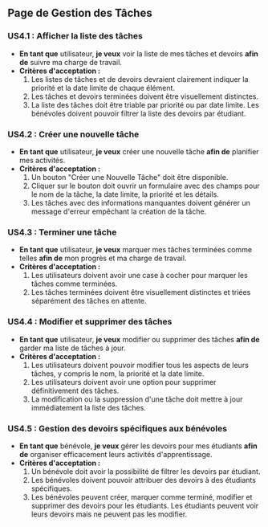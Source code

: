 ## Page de Gestion des Tâches

### US4.1 : Afficher la liste des tâches

- **En tant que** utilisateur, **je veux** voir la liste de mes tâches et devoirs **afin de** suivre ma charge de travail.
- **Critères d'acceptation :**
  1. Les listes de tâches et de devoirs devraient clairement indiquer la priorité et la date limite de chaque élément.
  2. Les tâches et devoirs terminées doivent être visuellement distinctes.
  3. La liste des tâches doit être triable par priorité ou par date limite. Les bénévoles doivent pouvoir filtrer la liste des devoirs par étudiant.

### US4.2 : Créer une nouvelle tâche

- **En tant que** utilisateur, **je veux** créer une nouvelle tâche **afin de** planifier mes activités.
- **Critères d'acceptation :**
  1. Un bouton "Créer une Nouvelle Tâche" doit être disponible.
  2. Cliquer sur le bouton doit ouvrir un formulaire avec des champs pour le nom de la tâche, la date limite, la priorité et les détails.
  3. Les tâches avec des informations manquantes doivent générer un message d'erreur empêchant la création de la tâche.

### US4.3 : Terminer une tâche

- **En tant que** utilisateur, **je veux** marquer mes tâches terminées comme telles **afin de** mon progrès et ma charge de travail.
- **Critères d'acceptation :**
  1. Les utilisateurs doivent avoir une case à cocher pour marquer les tâches comme terminées.
  2. Les tâches terminées doivent être visuellement distinctes et triées séparément des tâches en attente.

### US4.4 : Modifier et supprimer des tâches

- **En tant que** utilisateur, **je veux** modifier ou supprimer des tâches **afin de** garder ma liste de tâches à jour.
- **Critères d'acceptation :**
  1. Les utilisateurs doivent pouvoir modifier tous les aspects de leurs tâches, y compris le nom, la priorité et la date limite.
  2. Les utilisateurs doivent avoir une option pour supprimer définitivement des tâches.
  3. La modification ou la suppression d'une tâche doit mettre à jour immédiatement la liste des tâches.

### US4.5 : Gestion des devoirs spécifiques aux bénévoles

- **En tant que** bénévole, **je veux** gérer les devoirs pour mes étudiants **afin de** organiser efficacement leurs activités d'apprentissage.
- **Critères d'acceptation :**
  1. Un bénévole doit avoir la possibilité de filtrer les devoirs par étudiant.
  2. Les bénévoles doivent pouvoir attribuer des devoirs à des étudiants spécifiques.
  3. Les bénévoles peuvent créer, marquer comme terminé, modifier et supprimer des devoirs pour les étudiants. Les étudiants peuvent voir leurs devoirs mais ne peuvent pas les modifier.
